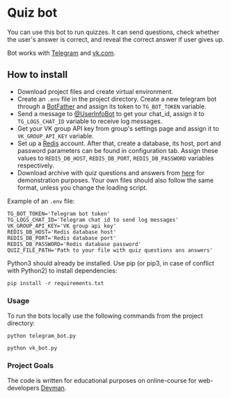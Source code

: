 # Quiz bot

You can use this bot to run quizzes. It can send questions, check whether the user's answer is correct, and reveal the correct answer if user gives up. 

Bot works with [Telegram](https://telegram.org/) and [vk.com](https://vk.com/).

## How to install
- Download project files and create virtual environment.
- Create an `.env` file in the project directory. Create a new telegram bot through a [BotFather](https://telegram.me/BotFather) and assign its token to `TG_BOT_TOKEN` variable.
- Send a message to [@UserInfoBot](https://t.me/userinfobot) to get your chat_id, assign it to `TG_LOGS_CHAT_ID` variable to receive log messages.
- Get your VK group API key from group's settings page and assign it to `VK_GROUP_API_KEY` variable.
- Set up a [Redis](https://redis.com/) account. After that, create a database, its host, port and password parameters can be found in configuration tab. Assign these values to `REDIS_DB_HOST`, `REDIS_DB_PORT`, `REDIS_DB_PASSWORD` variables respectively.
- Download archive with quiz questions and answers from [here](https://dvmn.org/media/modules_dist/quiz-questions.zip) for demonstration purposes. Your own files should also follow the same format, unless you change the loading script.

Example of an `.env` file:
```
TG_BOT_TOKEN='Telegram bot token'
TG_LOGS_CHAT_ID='Telegram chat id to send log messages'
VK_GROUP_API_KEY='VK group api key'
REDIS_DB_HOST='Redis database host'
REDIS_DB_PORT='Redis database port'
REDIS_DB_PASSWORD='Redis database password'
QUIZ_FILE_PATH='Path to your file with quiz questions ans answers'
```

Python3 should already be installed. Use pip (or pip3, in case of conflict with Python2) to install dependencies:
```
pip install -r requirements.txt
```

### Usage

To run the bots locally use the following commands from the project directory:
```
python telegram_bot.py
```
```
python vk_bot.py
```

### Project Goals

The code is written for educational purposes on online-course for web-developers [Devman](https://dvmn.org).